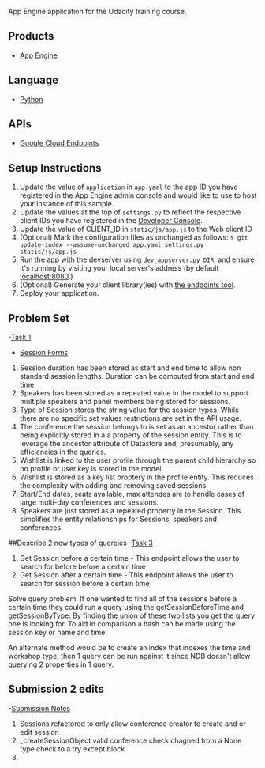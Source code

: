 App Engine application for the Udacity training course.

## Products
- [App Engine][1]

## Language
- [Python][2]

## APIs
- [Google Cloud Endpoints][3]

## Setup Instructions
1. Update the value of `application` in `app.yaml` to the app ID you
   have registered in the App Engine admin console and would like to use to host
   your instance of this sample.
1. Update the values at the top of `settings.py` to
   reflect the respective client IDs you have registered in the
   [Developer Console][4].
1. Update the value of CLIENT_ID in `static/js/app.js` to the Web client ID
1. (Optional) Mark the configuration files as unchanged as follows:
   `$ git update-index --assume-unchanged app.yaml settings.py static/js/app.js`
1. Run the app with the devserver using `dev_appserver.py DIR`, and ensure it's running by visiting your local server's address (by default [localhost:8080][5].)
1. (Optional) Generate your client library(ies) with [the endpoints tool][6].
1. Deploy your application.


[1]: https://developers.google.com/appengine
[2]: http://python.org
[3]: https://developers.google.com/appengine/docs/python/endpoints/
[4]: https://console.developers.google.com/
[5]: https://localhost:8080/
[6]: https://developers.google.com/appengine/docs/python/endpoints/endpoints_tool


## Problem Set
-[Task 1][3]
- [Session Forms][4]
1. Session duration has been stored as start and end time to allow non standard session lengths. Duration can be computed from start and end time
1. Speakers has been stored as a repeated value in the model to support multiple speakers and panel members being stored for sessions. 
1. Type of Session stores the string value for the session types. While there are no specific set values restrictions are set in the API usage.
1. The conference the session  belongs to is set as an ancestor rather than being explicitly stored in a a property of the session entity. This is to leverage the ancestor attribute of Datastore and, presumably, any efficiencies in the queries.
1. Wishlist is linked to the user profile through the parent child hierarchy so no profile or user key is stored in the model.
1. Wishlist is stored as a key list proptery in the profile entity. This reduces the complexity with adding and removing saved sessions.
1. Start/End dates, seats available, max attendes are to handle cases of large multi-day conferences and sessions.
1. Speakers are just stored as a repeated property in the Session. This simplifies the entity relationships for Sessions, speakers and conferences.



##Describe 2 new types of quereies
-[Task 3][3]

1. Get Session before a certain time - This endpoint allows the user to search for before before a certain time
2. Get Session after a certain time - This endpoint allows the user to search for session before a certain time

Solve query problem:
If one wanted to find all of the sessions before a certain time they could  run a query using the getSessionBeforeTime and getSessionByType. By finding the union of these two lists you get the query one is looking for.  To aid in comparison a hash can be made using the session key or name and time.

An alternate method would be to create an index that indexes the time and workshop type, then 1 query can be run against it since NDB doesn't allow querying 2 properties in 1 query.


## Submission 2 edits
-[Submission Notes][3]
1. Sessions refactored to only allow conference creator to create and or edit session
2. _createSessionObject valid conference check chagned from a None type check to a try except block
3. 
